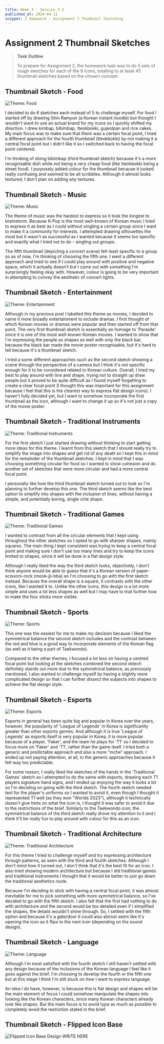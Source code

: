 ```yaml
---
title: Week 4 - Session 2-2
published_at: 2024-04-11
snippet: 2_Homework - Assignment 2 Thumbnail Sketching
---
```

# Assignment 2 Thumbnail Sketches
> **Task Outline**
>
> To prepare for Assignment 2, the homework task was to do 5 sets of rough sketches for each of the 9 icons, totalling to at least 45 thumbnail sketches based on the chosen concept.

## Thumbnail Sketch - Food
![Theme: Food](/W04/5_1food.JPG)

I decided to do 6 sketches each instead of 5 to challenge myself. For food I started off by drawing Shin Ramyun (a Korean instant noodle) but thought I wouldn't want to use an actual brand for my icons so I quickly shifted my direction. I drew kimbap, bibimbap, tteokbokki, gujeolpan and rice cakes. My main focus was to make sure that there was a certain focal point, I tried a different approach for the fourth thumbnail (tteokbokki) by not making it a central focal point but I didn't like it so I switched back to having the focal point centered. 

I'm thinking of doing bibimbap (third thumbnail sketch) because it's a more recognisable dish while not being a very cheap food (like tteokbokki being a street food). I purposely added colour for the thumbnail because it looked really confusing and seemed to be all scribbles. Although it almost looks textured, I don't plan on adding any textures.

## Thumbnail Sketch - Music
![Theme: Music](W04/5_2music.JPG)

The theme of music was the hardest to express so it took the longest to brainstorm. Because K-Pop is the most well-known of Korean music I tried to express it as best as I could without singling a certain group since I want to make it a community for interests. I attempted drawing silhouettes the most but it wasn't as successful as I wanted because it seems too specific and exactly what I tried not to do - singling out groups.

The fifth thumbnail (depicting a concert scene) felt least specific to a group so as of now, I'm thinking of choosing the fifth one. I went a different approach and tried to see if I could play around with positive and negative space, which it actually doesn't but I came out with something I'm surprisingly feeling okay with. However, colour is going to be very important in attempting to convey the aesthetic of concert lights.

## Thumbnail Sketch - Entertainment
![Theme: Entertainment](W04/5_3movie.JPG)

Although in my previous post I labelled this theme as movies, I decided to name it more broadly entertainment to include dramas. I first thought of which Korean movies or dramas were popular and then started off from that point. The very first thumbnail sketch is essentially an homage to 'Parasite' since it is one of the most well-known Korean movies. I wanted to show that I'm expressing the people as shapes as well with only the black bar, because the black bar made the movie poster recognisable, but it's hard to tell because it's a thumbnail sketch. 

I tried a some different approaches such as the second sketch showing a scene through the perspective of a camera but I think it's not specific enough for it to be considered related to Korean culture. Overall, I tried my best to play around with line and shape, trying not to straight up draw people but it proved to be quite difficult as I found myself forgetting to create a clear focal point (I thought this was important for this assignment because I feel that this is the clearest way to express flat design icons). I haven't fully decided yet, but I want to somehow incorporate the first thumbnail as the icon, although I want to change it up so it's not just a copy of the movie poster. 

## Thumbnail Sketch - Traditional Instruments
![Theme: Traditional Instruments](W04/5_4instrument.JPG)

For the first sketch I just started drawing without thinking to start getting more ideas for this theme. I learnt from this sketch that I should really try to simplify the image into shapes and get rid of any deatil so I kept this in mind for the remainder of the thumbnail sketches. I kept in mind that I was choosing something circular for food so I wanted to show cohesion and do another set of sketches that were more circular and had a more central focal point.

I personally like how the third thumbnail sketch turned out to look so I'm planning to further develop this one. The third sketch seems like the best option to simplify into shapes with the inclusion of lines, without having a simple, and potentially boring, single cirle shape.

## Thumbnail Sketch - Traditional Games
![Theme: Traditional Games](W04/5_5games.JPG)

I wanted to contrast from all the circular elements that I kept using throughout the other sketches so I opted to go with sharper shapes, mainly squares. The main thing I kept consistent was trying to keep a central focal point and making sure I don't use too many lines and try to keep the icons limited to shapes, since it will be done in a flat design style.

Although I really liked the way the third sketch looks, objectively, I don't think anyone would be able to guess that it's a Korean version of paper-scissors-rock (mook-jji-bba) so I'm choosing to go with the first sketch instead. Because the overall shape is a square, it contrasts with the other icons, like I wanted it to. Unlike the other icons, this design is a lot more simple and uses a lot less shapes as well but I may have to trial further how to make the four sticks more visible.

## Thumbnail Sketch - Sports
![Theme: Sports](W04/5_6sports.JPG)

This one was the easiest for me to make my decision because I liked the symmetrical balance the second sketch includes and the contrast between the red and blue is a good way to incorporate elements of the Korean flag (as well as it being a part of Taekwondo). 

Compared to the other themes, I focused a lot less on having a centred focal point but looking at the sketches combined the second sktech definitely stands out more due to the symmetrical balance, as previously mentioned. I also wanted to challenge myself by having a slightly more complicated design so that I can further dissect the subjects into shapes to achieve the flat design style.

## Thumbnail Sketch - Esports
![Theme: Esports](W04/5_7t1.JPG)

Esports in general has been quite big and popular in Korea over the years, however, the popularity of 'League of Legends' in Korea is significantly greater than other esports genres. And although it is true 'League of Legends' as esports itself is very popular in Korea, it is more popular because of a player, 'Faker', and the team he plays for 'T1' so I decided to focus more on 'Faker' and 'T1', rather than the game itself. I tried both a generic and predictable approach and also a more "niche" approach. I ended up not paying attention, at all, to the generic approaches because it felt way too predictable.

For some reason, I really liked the sketches of the hands in the 'Traditional Games' sketch so I attempted to do the same with esports, drawing each T1 players signature hand signs, and I ended up enjoying the way it looks a lot so I'm deciding on going with the third sketch. The fourth sketch needed text for the player's uniforms so I wanted to avoid it, even though I thought it represented T1 well (as they won "Worlds 2023"), although it technically doesn't give hints on what the icon is, I thought it was safer to avoid it due to the restrictions of the brief. Similarly to the Taekwondo icon, the symmetrical balance of the third sketch really drove my attention to it and I think it'll be really fun to play around with colour for this as an icon.

## Thumbnail Sketch - Traditional Architecture
![Theme: Traditional Architecture](W04/5_8architecture.JPG)

For this theme I tried to challenge myself and try expressing architecture through patterns, as seen with the third and fourth sketches. Although I don't mind how it turned out, I don't think that it's the best fit for an icon. I also tried showing modern architecture but because I did traditional games and traditional instruments I thought that it would be better to just go down the traditional aesthetics route. 

Because I'm deciding to stick with having a central focal point, it was almost inevitable for me to pick something with more symmetrical balance, so I've decided to go with the fifth sketch. I also felt that the first had nothing to do with architecture and the second would be too detailed even if I simplified the shapes, the details wouldn't shine through. So, I settled with the fifth option and because it's a gate/door it could also almost seem like it's opening the icon as it flips to the next icon (depending on the sound design).

## Thumbnail Sketch - Language
![Theme: Language](W04/5_9hangul.JPG)

Although I'm most satisfied with the fourth sketch I still haven't settled with any design because of the inclusions of the Korean language I feel like it goes against the brief. I'm choosing to develop the fourth or the fifth one but at this stage I think I'm still stuck on how I want to express language.

An idea I do have, however, is because this is flat design and shapes will be the main element of focus I could somehow manipulate the shapes into looking like the Korean characters, since many Korean characters already look like shapes. But the main focus is to avoid type as much as possible to completely avoid the restriction stated in the brief.

## Thumbnail Sketch - Flipped Icon Base
![Flipped Icon Base Design](/W04/FLIP.jpg)
WRITE HERE